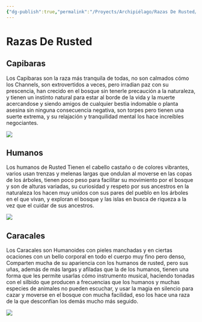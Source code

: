 ```yaml
---
{"dg-publish":true,"permalink":"/Proyects/Archipiélago/Razas De Rusted/","title":"Razas De Rusted","updated":"2023-11-20T19:15:57.456-05:00"}
---
```



# Razas De Rusted

## Capibaras

Los Capibaras son la raza más tranquila de todas, no son calmados cómo los Channels, son extrovertidos a veces, pero irradian paz con su prescencia, han crecido en el bosque sin tenerle precaución a la naturaleza, y tienen un instinto natural para estar al borde de la vida y la muerte acercandose y siendo amigos de cualquier bestia indomable o planta asesina sin ninguna consecuencia negativa, son torpes pero tienen una suerte extrema, y su relajación y tranquilidad mental los hace increíbles negociantes.

![](https://i.imgur.com/uiFZIFt.png)

## Humanos

Los humanos de Rusted Tienen el cabello castaño o de colores vibrantes, varios usan trenzas y melenas largas que ondulan al moverse en las copas de los árboles, tienen poco peso para facilitar su movimiento por el bosque y son de alturas variadas, su curiosidad y respeto por sus ancestros en la naturaleza los hacen muy unidos con sus pares del pueblo en los árboles en el que vivan, y exploran el bosque y las islas en busca de riqueza a la vez que el cuidar de sus ancestros.

![](https://i.imgur.com/aVqgr0V.png)

## Caracales

Los Caracales son Humanoides con pieles manchadas y en ciertas ocaciones con un bello corporal en todo el cuerpo muy fino pero denso, Comparten mucha de su apariencia con los humanos de rusted, pero sus uñas, además de más largas y afiladas que la de los humanos, tienen una forma que les permite usarlas cómo instrumento musical, haciendo tonadas con el silbido que producen a frecuencias que los humanos y muchas especies de animales no pueden escuchar, y usar la magia en silencio para cazar y moverse en el bosque con mucha facilidad, eso los hace una raza de la que desconfían los demás mucho más seguido.

![](https://i.imgur.com/jgLXzj1.png)
